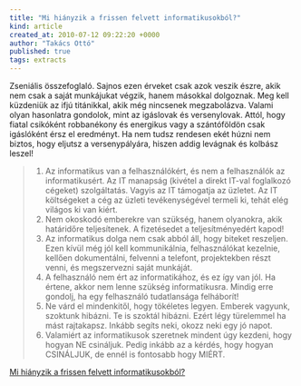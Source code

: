 ```yaml
---
title: "Mi hiányzik a frissen felvett informatikusokból?"
kind: article
created_at: 2010-07-12 09:22:20 +0000
author: "Takács Ottó"
published: true
tags: extracts
---
```

Zseniális összefoglaló. Sajnos ezen érveket csak azok veszik észre, akik nem csak a saját munkájukat végzik, hanem másokkal dolgoznak. Meg kell küzdeniük az ifjú titánikkal, akik még nincsenek megzabolázva. Valami olyan hasonlatra gondolok, mint az igáslovak és versenylovak. Attól, hogy fiatal csikóként robbanékony és energikus vagy a szántóföldön csak igáslóként érsz el eredményt. Ha nem tudsz rendesen ekét húzni nem biztos, hogy eljutsz a versenypályára, hiszen addig levágnak és kolbász leszel!

<!--break-->

>1. Az informatikus van a felhasználókért, és nem a felhasználók az informatikusért. Az IT manapság (kivétel a direkt IT-val foglalkozó cégeket) szolgáltatás. Vagyis az IT támogatja az üzletet. Az IT költségeket a cég az üzleti tevékenységével termeli ki, tehát elég világos ki van kiért.
>2. Nem okoskodó emberekre van szükség, hanem olyanokra, akik határidőre teljesítenek. A fizetésedet a teljesítményedért kapod!
>3. Az informatikus dolga nem csak abból áll, hogy biteket reszeljen. Ezen kívül még jól kell kommunikálnia, felhasználókat kezelnie, kellően   dokumentálni, felvenni a telefont, projektekben részt venni, és megszervezni saját munkáját.
>4. A felhasználó nem ért az informatikához, és ez így van jól. Ha értene, akkor nem lenne szükség informatikusra. Mindig erre gondolj, ha egy felhasználó tudatlansága felháborít!
>5. Ne várd el mindenkitől, hogy tökéletes legyen. Emberek vagyunk, szoktunk hibázni. Te is szoktál hibázni. Ezért légy türelemmel ha mást rajtakapsz. Inkább segíts neki, okozz neki egy jó napot.
>6. Valamiért az informatikusok szeretnek mindent úgy kezdeni, hogy hogyan NE csináljuk. Pedig inkább az a kérdés, hogy hogyan CSINÁLJUK, de ennél is fontosabb hogy MIÉRT. 

[Mi hiányzik a frissen felvett informatikusokból?](http://pasztor.freeblog.hu/archives/2008/09/26/Mi_hianyzik_a_frissen_felvett_informatikusokbol/)

<div class='old-comments'></div>